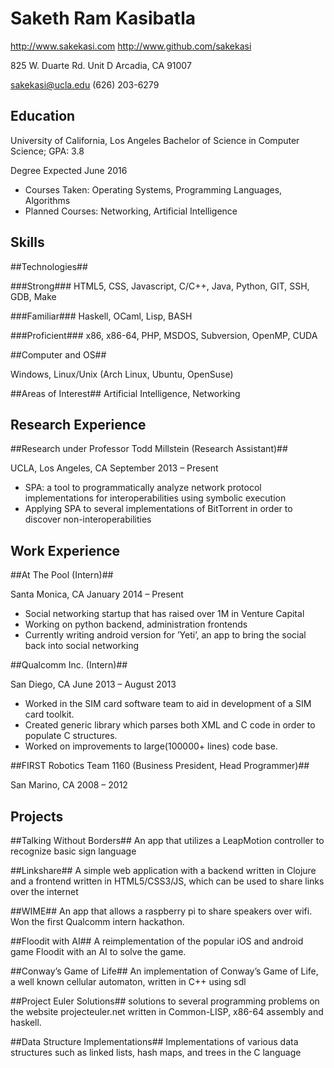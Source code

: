 Saketh Ram Kasibatla
====================

http://www.sakekasi.com
http://www.github.com/sakekasi

825 W. Duarte Rd. Unit D
Arcadia, CA 91007

sakekasi@ucla.edu
(626) 203-6279

Education
---------

University of California, Los Angeles
Bachelor of Science in Computer Science; GPA: 3.8

Degree Expected June 2016
* Courses Taken: Operating Systems, Programming Languages, Algorithms
* Planned Courses: Networking, Artificial Intelligence

Skills
------

##Technologies##

###Strong### 
HTML5, CSS, Javascript, C/C++, Java, Python, GIT, SSH, GDB, Make

###Familiar### 
Haskell, OCaml, Lisp, BASH

###Proficient###
x86, x86-64, PHP, MSDOS, Subversion, OpenMP, CUDA


##Computer and OS## 

Windows, Linux/Unix (Arch Linux, Ubuntu, OpenSuse)


##Areas of Interest##
Artificial Intelligence, Networking


Research Experience
-------------------

##Research under Professor Todd Millstein (Research Assistant)##

UCLA, Los Angeles, CA
September 2013 – Present

* SPA: a tool to programmatically analyze network protocol implementations for interoperabilities using symbolic
execution
* Applying SPA to several implementations of BitTorrent in order to discover non-interoperabilities


Work Experience
---------------

##At The Pool (Intern)##

Santa Monica, CA
January 2014 – Present

* Social networking startup that has raised over 1M in Venture Capital
* Working on python backend, administration frontends
* Currently writing android version for ’Yeti’, an app to bring the social back into social networking


##Qualcomm Inc. (Intern)##

San Diego, CA
June 2013 – August 2013

* Worked in the SIM card software team to aid in development of a SIM card toolkit.
* Created generic library which parses both XML and C code in order to populate C structures.
* Worked on improvements to large(100000+ lines) code base.

##FIRST Robotics Team 1160 (Business President, Head Programmer)##

San Marino, CA
2008 – 2012


Projects
--------

##Talking Without Borders##
An app that utilizes a LeapMotion controller to recognize basic sign language

##Linkshare##
A simple web application with a backend written in Clojure and a frontend written in HTML5/CSS3/JS,
which can be used to share links over the internet

##WIME##
An app that allows a raspberry pi to share speakers over wifi. Won the first Qualcomm intern hackathon.

##Floodit with AI##
A reimplementation of the popular iOS and android game Floodit with an AI to solve the game.

##Conway’s Game of Life##
An implementation of Conway’s Game of Life, a well known cellular automaton, written in C++ using sdl

##Project Euler Solutions##
solutions to several programming problems on the website projecteuler.net written in Common-LISP, x86-64 assembly and haskell.

##Data Structure Implementations##
Implementations of various data structures such as linked lists, hash maps, and trees in the C language
